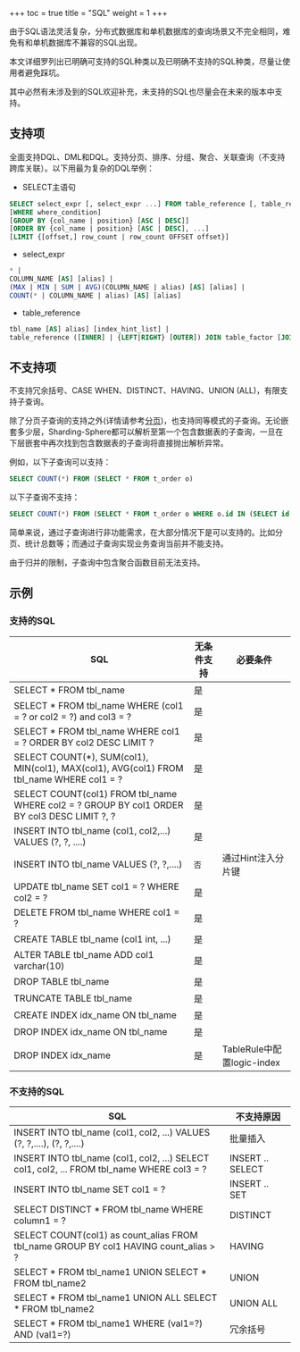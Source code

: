 +++
toc = true
title = "SQL"
weight = 1
+++

由于SQL语法灵活复杂，分布式数据库和单机数据库的查询场景又不完全相同，难免有和单机数据库不兼容的SQL出现。

本文详细罗列出已明确可支持的SQL种类以及已明确不支持的SQL种类，尽量让使用者避免踩坑。

其中必然有未涉及到的SQL欢迎补充，未支持的SQL也尽量会在未来的版本中支持。

## 支持项

全面支持DQL、DML和DQL。支持分页、排序、分组、聚合、关联查询（不支持跨库关联）。以下用最为复杂的DQL举例：

- SELECT主语句

```sql
SELECT select_expr [, select_expr ...] FROM table_reference [, table_reference ...]
[WHERE where_condition] 
[GROUP BY {col_name | position} [ASC | DESC]] 
[ORDER BY {col_name | position} [ASC | DESC], ...] 
[LIMIT {[offset,] row_count | row_count OFFSET offset}]
```

- select_expr

```sql
* | 
COLUMN_NAME [AS] [alias] | 
(MAX | MIN | SUM | AVG)(COLUMN_NAME | alias) [AS] [alias] | 
COUNT(* | COLUMN_NAME | alias) [AS] [alias]
```

- table_reference

```sql
tbl_name [AS] alias] [index_hint_list] | 
table_reference ([INNER] | {LEFT|RIGHT} [OUTER]) JOIN table_factor [JOIN ON conditional_expr | USING (column_list)] | 
```

## 不支持项

不支持冗余括号、CASE WHEN、DISTINCT、HAVING、UNION (ALL)，有限支持子查询。

除了分页子查询的支持之外(详情请参考[分页](/02-sharding/usage-standard/pagination))，也支持同等模式的子查询。无论嵌套多少层，Sharding-Sphere都可以解析至第一个包含数据表的子查询，一旦在下层嵌套中再次找到包含数据表的子查询将直接抛出解析异常。

例如，以下子查询可以支持：

```sql
SELECT COUNT(*) FROM (SELECT * FROM t_order o)
```

以下子查询不支持：

```sql
SELECT COUNT(*) FROM (SELECT * FROM t_order o WHERE o.id IN (SELECT id FROM t_order WHERE status = ?))
```

简单来说，通过子查询进行非功能需求，在大部分情况下是可以支持的。比如分页、统计总数等；而通过子查询实现业务查询当前并不能支持。

由于归并的限制，子查询中包含聚合函数目前无法支持。

## 示例

### 支持的SQL

| SQL                                                                                         | 无条件支持 | 必要条件                   |
| ------------------------------------------------------------------------------------------- | --------- | ------------------------- |
| SELECT * FROM tbl_name                                                                      | 是        |                           |
| SELECT * FROM tbl_name WHERE (col1 = ? or col2 = ?) and col3 = ?                            | 是        |                           |
| SELECT * FROM tbl_name WHERE col1 = ? ORDER BY col2 DESC LIMIT ?                            | 是        |                           |
| SELECT COUNT(*), SUM(col1), MIN(col1), MAX(col1), AVG(col1) FROM tbl_name WHERE col1 = ?    | 是        |                           |
| SELECT COUNT(col1) FROM tbl_name WHERE col2 = ? GROUP BY col1 ORDER BY col3 DESC LIMIT ?, ? | 是        |                           |
| INSERT INTO tbl_name (col1, col2,...) VALUES (?, ?, ....)                                   | 是        |                           |
| INSERT INTO tbl_name VALUES (?, ?,....)                                                     | `否`      | 通过Hint注入分片键          |
| UPDATE tbl_name SET col1 = ? WHERE col2 = ?                                                 | 是        |                           |
| DELETE FROM tbl_name WHERE col1 = ?                                                         | 是        |                           |
| CREATE TABLE tbl_name (col1 int, ...)                                                       | 是        |                           |
| ALTER TABLE tbl_name ADD col1 varchar(10)                                                   | 是        |                           |
| DROP TABLE tbl_name                                                                         | 是        |                           |
| TRUNCATE TABLE tbl_name                                                                     | 是        |                           |
| CREATE INDEX idx_name ON tbl_name                                                           | 是        |                           |
| DROP INDEX idx_name ON tbl_name                                                             | 是        |                           |
| DROP INDEX idx_name                                                                         | 是        | TableRule中配置logic-index |

### 不支持的SQL

| SQL                                                                                         | 不支持原因        |
| ------------------------------------------------------------------------------------------- |----------------- |
| INSERT INTO tbl_name (col1, col2, ...) VALUES (?, ?,....), (?, ?,....)                      | 批量插入          |
| INSERT INTO tbl_name (col1, col2, ...) SELECT col1, col2, ... FROM tbl_name WHERE col3 = ?  | INSERT .. SELECT |
| INSERT INTO tbl_name SET col1 = ?                                                           | INSERT .. SET    |
| SELECT DISTINCT * FROM tbl_name WHERE column1 = ?                                           | DISTINCT         |
| SELECT COUNT(col1) as count_alias FROM tbl_name GROUP BY col1 HAVING count_alias > ?        | HAVING           |
| SELECT * FROM tbl_name1 UNION SELECT * FROM tbl_name2                                       | UNION            |
| SELECT * FROM tbl_name1 UNION ALL SELECT * FROM tbl_name2                                   | UNION ALL        |
| SELECT * FROM tbl_name1 WHERE (val1=?) AND (val1=?)                                         | 冗余括号          |
